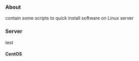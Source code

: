 ### About

contain some scripts to quick install software on Linux server


### Server

test

#### CentOS
